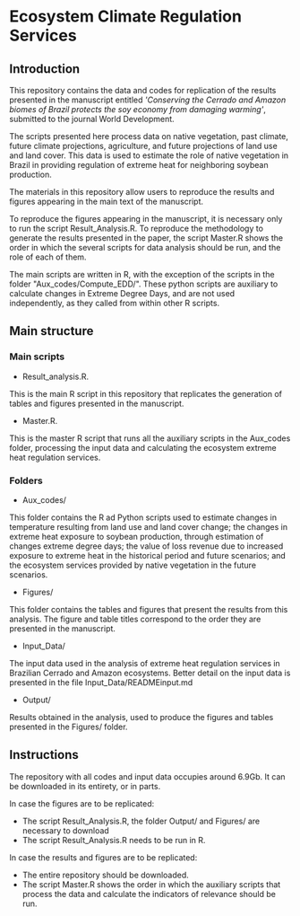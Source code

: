 # Ecosystem Climate Regulation Services

## Introduction

This repository contains the data and codes for replication of the results presented in the manuscript entitled *'Conserving the Cerrado and Amazon biomes of Brazil protects the soy economy from damaging warming'*, submitted to the journal World Development.

The scripts presented here process data on native vegetation, past climate, future climate projections, agriculture, and future projections of land use and land cover. This data is used to estimate the role of native vegetation in Brazil in providing regulation of extreme heat for neighboring soybean production. 

The materials in this repository allow users to reproduce the results and figures appearing in the main text of the manuscript.

To reproduce the figures appearing in the manuscript, it is necessary only to run the script Result_Analysis.R. To reproduce the methodology to generate the results presented in the paper, the script Master.R shows the order in which the several scripts for data analysis should be run, and the role of each of them.

The main scripts are written in R, with the exception of the scripts in the folder "Aux_codes/Compute_EDD/". These python scripts are auxiliary to calculate changes in Extreme Degree Days, and are not used independently, as they called from within other R scripts.


## Main structure

### Main scripts

* Result_analysis.R. 

This is the main R script in this repository that replicates the generation of tables and figures presented in the manuscript.

* Master.R. 

This is the master R script that runs all the auxiliary scripts in the Aux_codes folder, processing the input data and calculating the ecosystem extreme heat regulation services.  



### Folders

* Aux_codes/

This folder contains the R ad Python scripts used to estimate changes in temperature resulting from land use and land cover change; the changes in extreme heat exposure to soybean production, through estimation of changes extreme degree days; the value of loss revenue due to increased exposure to extreme heat in the historical period and future scenarios; and the ecosystem services provided by native vegetation in the future scenarios.

* Figures/

This folder contains the tables and figures that present the results from this analysis. The figure and table titles correspond to the order they are presented in the manuscript.

* Input_Data/

The input data used in the analysis of extreme heat regulation services in Brazilian Cerrado and Amazon ecosystems. Better detail on the input data is presented in the file Input_Data/READMEinput.md

* Output/

Results obtained in the analysis, used to produce the figures and tables presented in the Figures/ folder.

## Instructions

The repository with all codes and input data occupies around 6.9Gb. It can be downloaded in its entirety, or in parts.

In case the figures are to be replicated:
* The script Result_Analysis.R, the folder Output/ and Figures/ are necessary to download
* The script Result_Analysis.R needs to be run in R. 

In case the results and figures are to be replicated: 
* The entire repository should be downloaded.
* The script Master.R shows the order in which the auxiliary scripts that process the data and calculate the indicators of relevance should be run. 



